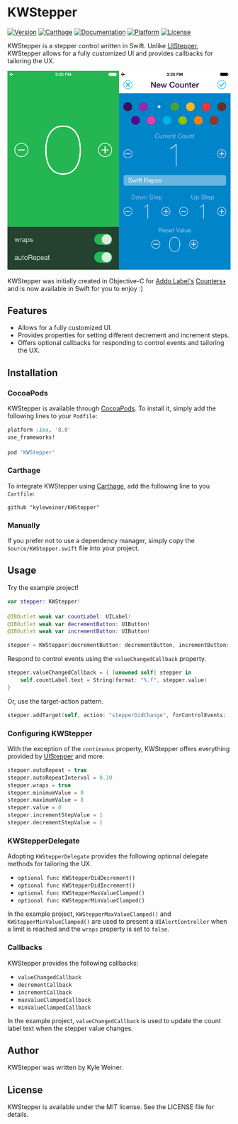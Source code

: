 # KWStepper

[![Version](https://img.shields.io/cocoapods/v/KWStepper.svg?style=flat)](http://cocoapods.org/?q=kwstepper)
[![Carthage](https://img.shields.io/badge/carthage-compatible-brightgreen.svg?style=flat)](https://github.com/Carthage/Carthage)
[![Documentation](https://img.shields.io/cocoapods/metrics/doc-percent/KWStepper.svg?style=flat)](http://cocoadocs.org/docsets/KWStepper)
[![Platform](https://img.shields.io/cocoapods/p/KWStepper.svg?style=flat)](http://cocoapods.org/?q=kwstepper)
[![License](https://img.shields.io/cocoapods/l/KWStepper.svg?style=flat)](https://raw.githubusercontent.com/kyleweiner/KWStepper/master/LICENSE)

KWStepper is a stepper control written in Swift. Unlike [UIStepper](https://developer.apple.com/library/ios/documentation/UIKit/Reference/UIStepper_Class/index.html), KWStepper allows for a fully customized UI and provides callbacks for tailoring the UX.

<p align="center">
<img src="screenshots.png" alt="KWStepper Screenshot">
</p>

 KWStepper was initially created in Objective-C for [Addo Label's](http://addolabel.com/) [Counters•](https://itunes.apple.com/app/id722416562?mt=8) and is now available in Swift for you to enjoy :)

## Features

* Allows for a fully customized UI.
* Provides properties for setting different decrement and increment steps.
* Offers optional callbacks for responding to control events and tailoring the UX.

## Installation

### CocoaPods

KWStepper is available through [CocoaPods](http://cocoapods.org). To install
it, simply add the following lines to your `Podfile`:

```ruby
platform :ios, '8.0'
use_frameworks!

pod 'KWStepper'
```

### Carthage

To integrate KWStepper using [Carthage](https://github.com/Carthage/Carthage), add the following line to you `Cartfile`:

```ogdl
github "kyleweiner/KWStepper"
```

### Manually

If you prefer not to use a dependency manager, simply copy the `Source/KWStepper.swift` file into your project.

## Usage

Try the example project!

```swift
var stepper: KWStepper!

@IBOutlet weak var countLabel: UILabel!
@IBOutlet weak var decrementButton: UIButton!
@IBOutlet weak var incrementButton: UIButton!
```

```swift
stepper = KWStepper(decrementButton: decrementButton, incrementButton: incrementButton)
```

Respond to control events using the `valueChangedCallback` property.

```swift
stepper.valueChangedCallback = { [unowned self] stepper in
	self.countLabel.text = String(format: "%.f", stepper.value)
}
```

Or, use the target-action pattern.

```swift
stepper.addTarget(self, action: "stepperDidChange", forControlEvents: .ValueChanged)
```

### Configuring KWStepper

With the exception of the `continuous` property, KWStepper offers everything provided by [UIStepper](https://developer.apple.com/library/ios/documentation/UIKit/Reference/UIStepper_Class/index.html) and more.

```swift
stepper.autoRepeat = true
stepper.autoRepeatInterval = 0.10
stepper.wraps = true
stepper.minimumValue = 0
stepper.maximumValue = 8
stepper.value = 0
stepper.incrementStepValue = 1
stepper.decrementStepValue = 1
```

### KWStepperDelegate

Adopting `KWStepperDelegate` provides the following optional delegate methods for tailoring the UX.

* `optional func KWStepperDidDecrement()`
* `optional func KWStepperDidIncrement()`
* `optional func KWStepperMaxValueClamped()`
* `optional func KWStepperMinValueClamped()`

In the example project, `KWStepperMaxValueClamped()` and `KWStepperMinValueClamped()` are used to present a `UIAlertController` when a limit is reached and the `wraps` property is set to `false`.

### Callbacks

KWStepper provides the following callbacks:

* `valueChangedCallback`
* `decrementCallback`
* `incrementCallback`
* `maxValueClampedCallback`
* `minValueClampedCallback`

In the example project, `valueChangedCallback` is used to update the count label text when the stepper value changes.

## Author

KWStepper was written by Kyle Weiner.

## License

KWStepper is available under the MIT license. See the LICENSE file for details.
